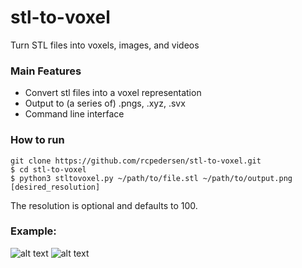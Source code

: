 # stl-to-voxel
Turn STL files into voxels, images, and videos
### Main Features
* Convert stl files into a voxel representation
* Output to (a series of) .pngs, .xyz, .svx
* Command line interface

### How to run
```
git clone https://github.com/rcpedersen/stl-to-voxel.git
$ cd stl-to-voxel
$ python3 stltovoxel.py ~/path/to/file.stl ~/path/to/output.png [desired_resolution]
```
The resolution is optional and defaults to 100.

### Example: 
![alt text](https://github.com/rcpedersen/stl-to-voxel/raw/master/stanford_bunny.png "STL version of the stanford bunny")
![alt text](https://github.com/rcpedersen/stl-to-voxel/raw/master/stanford_bunny.gif "voxel version of the stanford bunny")
